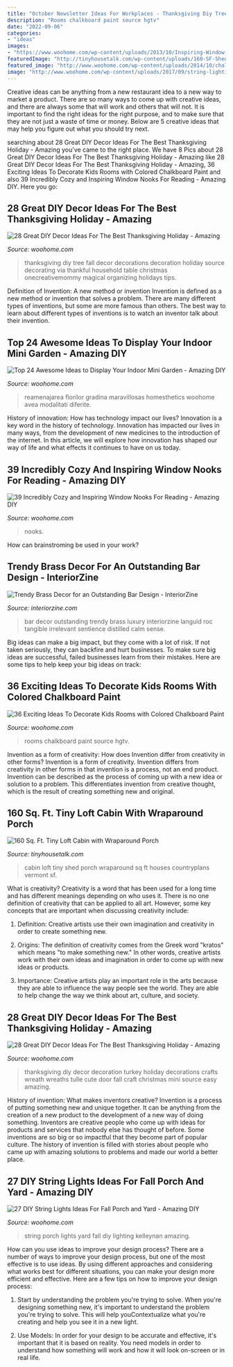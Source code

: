 ```yaml
---
title: "October Newsletter Ideas For Workplaces - Thanksgiving Diy Tree Fall Decor Decorations Decoration Holiday Source Decorating Via Thankful Household Table Christmas Onecreativemommy Magical Organizing Holidays Tips"
description: "Rooms chalkboard paint source hgtv"
date: "2022-09-06"
categories:
- "ideas"
images:
- "https://www.woohome.com/wp-content/uploads/2013/10/Inspiring-Window-Reading-Nook-17.jpg"
featuredImage: "http://tinyhousetalk.com/wp-content/uploads/160-SF-Shed-Cabin-in-Vermont-006-600x900.jpg"
featured_image: "http://www.woohome.com/wp-content/uploads/2014/10/chalkboards-in-kids-rooms-25.jpg"
image: "http://www.woohome.com/wp-content/uploads/2017/09/string-lighting-ideas-for-Fall-yard-and-garden-23.jpg"
---
```



Creative ideas can be anything from a new restaurant idea to a new way to market a product. There are so many ways to come up with creative ideas, and there are always some that will work and others that will not. It is important to find the right ideas for the right purpose, and to make sure that they are not just a waste of time or money. Below are 5 creative ideas that may help you figure out what you should try next.

	

		
searching about 28 Great DIY Decor Ideas For The Best Thanksgiving Holiday - Amazing you've came to the right place. We have 8 Pics about 28 Great DIY Decor Ideas For The Best Thanksgiving Holiday - Amazing like 28 Great DIY Decor Ideas For The Best Thanksgiving Holiday - Amazing, 36 Exciting Ideas To Decorate Kids Rooms with Colored Chalkboard Paint and also 39 Incredibly Cozy and Inspiring Window Nooks For Reading - Amazing DIY. Here you go:
		
    
## 28 Great DIY Decor Ideas For The Best Thanksgiving Holiday - Amazing

<img loading=lazy src="https://www.woohome.com/wp-content/uploads/2013/10/DIY-decoration-for-Thanksgiving-9.jpg" onerror="this.onerror=null;this.src='https://tse3.mm.bing.net/th?id=OIP.L6dcZjKvVbJ9ynHnuU5WQAHaPY&amp;pid=15.1';" alt="28 Great DIY Decor Ideas For The Best Thanksgiving Holiday - Amazing">

_Source: woohome.com_

>thanksgiving diy tree fall decor decorations decoration holiday source decorating via thankful household table christmas onecreativemommy magical organizing holidays tips. 

	

Definition of Invention: A new method or invention
Invention is defined as a new method or invention that solves a problem. There are many different types of inventions, but some are more famous than others. The best way to learn about different types of inventions is to watch an inventor talk about their invention.

    
## Top 24 Awesome Ideas To Display Your Indoor Mini Garden - Amazing DIY

<img loading=lazy src="https://www.woohome.com/wp-content/uploads/2016/04/indoor-garden-projects-12.jpg" onerror="this.onerror=null;this.src='https://tse1.mm.bing.net/th?id=OIP.kp1Pyn5Im3ad84TEfIsIvQHaJ4&amp;pid=15.1';" alt="Top 24 Awesome Ideas to Display Your Indoor Mini Garden - Amazing DIY">

_Source: woohome.com_

>reamenajarea florilor gradina maravillosas homesthetics woohome avea modalitati diferite. 

	

History of innovation: How has technology impact our lives?
Innovation is a key word in the history of technology. Innovation has impacted our lives in many ways, from the development of new medicines to the introduction of the internet. In this article, we will explore how innovation has shaped our way of life and what effects it continues to have on us today.

    
## 39 Incredibly Cozy And Inspiring Window Nooks For Reading - Amazing DIY

<img loading=lazy src="https://www.woohome.com/wp-content/uploads/2013/10/Inspiring-Window-Reading-Nook-17.jpg" onerror="this.onerror=null;this.src='https://tse3.mm.bing.net/th?id=OIP.rC1YXZad2Y4mqAVXE5ultgHaJ4&amp;pid=15.1';" alt="39 Incredibly Cozy and Inspiring Window Nooks For Reading - Amazing DIY">

_Source: woohome.com_

>nooks. 

	

How can brainstroming be used in your work?
 

    
## Trendy Brass Decor For An Outstanding Bar Design - InteriorZine

<img loading=lazy src="https://www.interiorzine.com/wp-content/uploads/2017/11/ellerman-house-terrace-bar-6.jpg" onerror="this.onerror=null;this.src='https://tse4.mm.bing.net/th?id=OIP.N6SZHRJl2_SmTKTZUwV8QQHaJE&amp;pid=15.1';" alt="Trendy Brass Decor for an Outstanding Bar Design - InteriorZine">

_Source: interiorzine.com_

>bar decor outstanding trendy brass luxury interiorzine languid roc tangible irrelevant sentience distilled calm sense. 

	

Big ideas can make a big impact, but they come with a lot of risk. If not taken seriously, they can backfire and hurt businesses. To make sure big ideas are successful, failed businesses learn from their mistakes. Here are some tips to help keep your big ideas on track:

    
## 36 Exciting Ideas To Decorate Kids Rooms With Colored Chalkboard Paint

<img loading=lazy src="http://www.woohome.com/wp-content/uploads/2014/10/chalkboards-in-kids-rooms-25.jpg" onerror="this.onerror=null;this.src='https://tse3.mm.bing.net/th?id=OIP.zEgxJ4HGA_qyYuE_KQ92jQHaKE&amp;pid=15.1';" alt="36 Exciting Ideas To Decorate Kids Rooms with Colored Chalkboard Paint">

_Source: woohome.com_

>rooms chalkboard paint source hgtv. 

	

Invention as a form of creativity: How does Invention differ from creativity in other forms?
Invention is a form of creativity. Invention differs from creativity in other forms in that invention is a process, not an end product. Invention can be described as the process of coming up with a new idea or solution to a problem. This differentiates invention from creative thought, which is the result of creating something new and original.

    
## 160 Sq. Ft. Tiny Loft Cabin With Wraparound Porch

<img loading=lazy src="http://tinyhousetalk.com/wp-content/uploads/160-SF-Shed-Cabin-in-Vermont-006-600x900.jpg" onerror="this.onerror=null;this.src='https://tse2.mm.bing.net/th?id=OIP.TVIvbnel-rTPLe33Apx6ngHaLH&amp;pid=15.1';" alt="160 Sq. Ft. Tiny Loft Cabin with Wraparound Porch">

_Source: tinyhousetalk.com_

>cabin loft tiny shed porch wraparound sq ft houses countryplans vermont sf. 

	

What is creativity?
Creativity is a word that has been used for a long time and has different meanings depending on who uses it. There is no one definition of creativity that can be applied to all art. However, some key concepts that are important when discussing creativity include:
1) Definition: Creative artists use their own imagination and creativity in order to create something new.

2) Origins: The definition of creativity comes from the Greek word "kratos" which means "to make something new." In other words, creative artists work with their own ideas and imagination in order to come up with new ideas or products.

3) Importance: Creative artists play an important role in the arts because they are able to influence the way people see the world. They are able to help change the way we think about art, culture, and society.

    
## 28 Great DIY Decor Ideas For The Best Thanksgiving Holiday - Amazing

<img loading=lazy src="http://www.woohome.com/wp-content/uploads/2013/10/DIY-decoration-for-Thanksgiving-23.jpg" onerror="this.onerror=null;this.src='https://tse4.mm.bing.net/th?id=OIP.rvJOTy_vMs-xrn641mv8LwHaLH&amp;pid=15.1';" alt="28 Great DIY Decor Ideas For The Best Thanksgiving Holiday - Amazing">

_Source: woohome.com_

>thanksgiving diy decor decoration turkey holiday decorations crafts wreath wreaths tulle cute door fall craft christmas mini source easy amazing. 

	

History of invention: What makes inventors creative?
Invention is a process of putting something new and unique together. It can be anything from the creation of a new product to the development of a new way of doing something. Inventors are creative people who come up with ideas for products and services that nobody else has thought of before. Some inventions are so big or so impactful that they become part of popular culture. The history of invention is filled with stories about people who came up with amazing solutions to problems and made our world a better place.

    
## 27 DIY String Lights Ideas For Fall Porch And Yard - Amazing DIY

<img loading=lazy src="http://www.woohome.com/wp-content/uploads/2017/09/string-lighting-ideas-for-Fall-yard-and-garden-23.jpg" onerror="this.onerror=null;this.src='https://tse4.mm.bing.net/th?id=OIP.E_1AN_0o2gWvdxKfbswWLAHaKP&amp;pid=15.1';" alt="27 DIY String Lights Ideas For Fall Porch and Yard - Amazing DIY">

_Source: woohome.com_

>string porch lights yard fall diy lighting kelleynan amazing. 

	

How can you use ideas to improve your design process?
There are a number of ways to improve your design process, but one of the most effective is to use ideas. By using different approaches and considering what works best for different situations, you can make your design more efficient and effective. Here are a few tips on how to improve your design process:
1. Start by understanding the problem you're trying to solve. When you're designing something new, it's important to understand the problem you're trying to solve. This will help youContextualize what you're creating and help you see it in a new light.

2. Use Models: In order for your design to be accurate and effective, it's important that it is based on reality. You need models in order to understand how something will work and how it will look on-screen or in real life.

